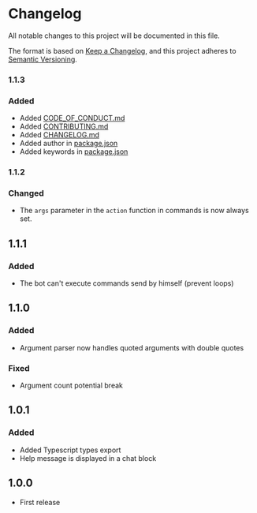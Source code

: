 # Changelog
All notable changes to this project will be documented in this file.

The format is based on [Keep a Changelog](https://keepachangelog.com/en/1.0.0/),
and this project adheres to [Semantic Versioning](https://semver.org/spec/v2.0.0.html).

### 1.1.3
### Added
- Added [CODE_OF_CONDUCT.md](CODE_OF_CONDUCT.md)
- Added [CONTRIBUTING.md](CONTRIBUTING.md)
- Added [CHANGELOG.md](CHANGELOG.md)
- Added author in [package.json](package.json)
- Added keywords in [package.json](package.json)

### 1.1.2
### Changed
- The `args` parameter in the `action` function in commands is now always set. 

## 1.1.1
### Added 
- The bot can't execute commands send by himself (prevent loops)

## 1.1.0
### Added
- Argument parser now handles quoted arguments with double quotes
### Fixed
- Argument count potential break 

## 1.0.1
### Added
- Added Typescript types export
- Help message is displayed in a chat block

## 1.0.0
- First release

